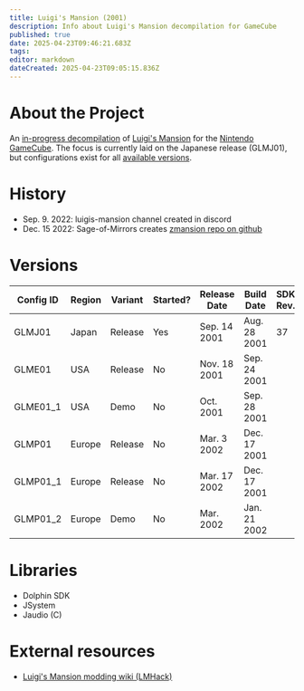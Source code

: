 ```yaml
---
title: Luigi's Mansion (2001)
description: Info about Luigi's Mansion decompilation for GameCube
published: true
date: 2025-04-23T09:46:21.683Z
tags: 
editor: markdown
dateCreated: 2025-04-23T09:05:15.836Z
---
```


# About the Project
An [in-progress decompilation](https://github.com/Moddimation/YasikiDolphin) of [Luigi's Mansion](https://wikipedia.org/wiki/Luigi’s_Mansion) for the [Nintendo GameCube](https://wikipedia.org/wiki/Nintendo_GameCube).
The focus is currently laid on the Japanese release (GLMJ01), but configurations exist for all [available versions](#versions).

# History
- Sep. 9. 2022: luigis-mansion channel created in discord
- Dec. 15 2022: Sage-of-Mirrors creates [zmansion repo on github](https://github.com/Sage-of-Mirrors/zmansion)

# Versions
| Config ID | Region | Variant | Started? | Release Date |  Build Date  | SDK Rev. |   SDK Date   |
|-----------|--------|---------|----------|--------------|--------------|----------|--------------|
| GLMJ01    | Japan  | Release |    Yes   | Sep. 14 2001 | Aug. 28 2001 |    37    | Jul. 19 2001 |
| GLME01    |  USA   | Release |    No    | Nov. 18 2001 | Sep. 24 2001 | | |
| GLME01_1  |  USA   |  Demo   |    No    | Oct.    2001 | Sep. 28 2001 | | |
| GLMP01    | Europe | Release |    No    | Mar.  3 2002 | Dec. 17 2001 | | |
| GLMP01_1  | Europe | Release |    No    | Mar. 17 2002 | Dec. 17 2001 | | |
| GLMP01_2  | Europe |  Demo   |    No    | Mar.    2002 | Jan. 21 2002 | | |

# Libraries
- Dolphin SDK
- JSystem
- Jaudio (C)

# External resources
- [Luigi's Mansion modding wiki (LMHack)](https://www.lmhack.net/index.php/Main_Page)